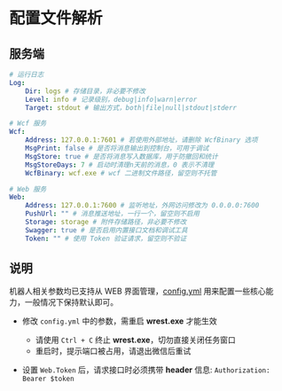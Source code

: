 # 配置文件解析

## 服务端
```yaml
# 运行日志
Log:
    Dir: logs # 存储目录，非必要不修改
    Level: info # 记录级别，debug|info|warn|error
    Target: stdout # 输出方式，both|file|null|stdout|stderr

# Wcf 服务
Wcf:
    Address: 127.0.0.1:7601 # 若使用外部地址，请删除 WcfBinary 选项
    MsgPrint: false # 是否将消息输出到控制台，可用于调试
    MsgStore: true # 是否将消息写入数据库，用于防撤回和统计
    MsgStoreDays: 7 # 启动时清理n天前的消息，0 表示不清理
    WcfBinary: wcf.exe # wcf 二进制文件路径，留空则不托管

# Web 服务
Web:
    Address: 127.0.0.1:7600 # 监听地址，外网访问修改为 0.0.0.0:7600
    PushUrl: "" # 消息推送地址，一行一个，留空则不启用
    Storage: storage # 附件存储路径，非必要不修改
    Swagger: true # 是否启用内置接口文档和调试工具
    Token: "" # 使用 Token 验证请求，留空则不验证
```

## 说明

机器人相关参数均已支持从 WEB 界面管理，[config.yml](https://github.com/opentdp/wrest-chat/blob/master/config.yml) 用来配置一些核心能力，一般情况下保持默认即可。

- 修改 `config.yml` 中的参数，需重启 **wrest.exe** 才能生效

  - 请使用 `Ctrl + C` 终止 **wrest.exe**，切勿直接关闭任务窗口
  - 重启时，提示端口被占用，请退出微信后重试

- 设置 `Web.Token` 后，请求接口时必须携带 **header** 信息: `Authorization: Bearer $token`
